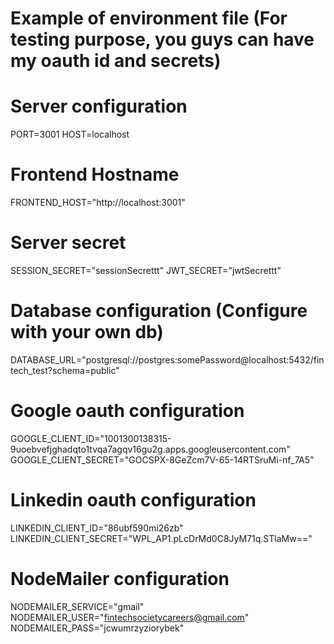 # Example of environment file (For testing purpose, you guys can have my oauth id and secrets)

# Server configuration
PORT=3001
HOST=localhost

# Frontend Hostname
FRONTEND_HOST="http://localhost:3001"

# Server secret
SESSION_SECRET="sessionSecrettt"
JWT_SECRET="jwtSecrettt"

# Database configuration (Configure with your own db)
DATABASE_URL="postgresql://postgres:somePassword@localhost:5432/fintech_test?schema=public" 

# Google oauth configuration
GOOGLE_CLIENT_ID="1001300138315-9uoebvefjghadqto1tvqa7agqv16gu2g.apps.googleusercontent.com"
GOOGLE_CLIENT_SECRET="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"

# Linkedin oauth configuration
LINKEDIN_CLIENT_ID="86ubf590mi26zb"
LINKEDIN_CLIENT_SECRET="WPL_AP1.pLcDrMd0C8JyM71q.STlaMw=="

# NodeMailer configuration
NODEMAILER_SERVICE="gmail"
NODEMAILER_USER="fintechsocietycareers@gmail.com"
NODEMAILER_PASS="jcwumrzyziorybek"
